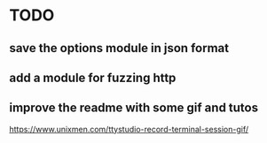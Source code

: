 # TODO

## save the options module  in json format
## add a module for fuzzing http
## improve the readme with some gif and tutos
https://www.unixmen.com/ttystudio-record-terminal-session-gif/
